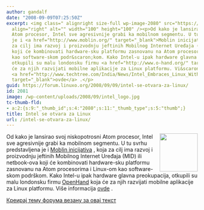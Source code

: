 ```yaml
---
author: gandalf
date: "2008-09-09T07:25:50Z"
excerpt: <img class=" alignright size-full wp-image-2080" src="https://linuxo.org/wp-content/uploads/2008/09/intel_logo.jpg"
  align="right" alt="" width="100" height="100" /><p>Od kako je lansirao svoj niskopotrosni
  Atom procesor, Intel sve agresivnije grabi ka mobilnom segmentu. U tu svrhu predstavljena
  je i <a href="http://www.moblin.org/" target="_blank">Moblin inicijativa</a> , koja
  za cilj ima razvoj i proizvodnju jeftinih Mobilnog Internet Uređaja (MID) ili netbook-ova
  koji će kombinovati hardware-sku platformu zasnovanu na Atom procesorima i Linux-om
  kao software-skom podr&scaron;kom. Kako Intel-u ipak hardware glavna preokupacija,
  otkupili su malu londonsku firmu <a href="http://www.o-hand.org/" target="_blank">OpenHand</a>  koja
  će za njih razvijati mobilne aplikacije za Linux platformu. Vi&scaron;e informacija
  <a href="http://www.techtree.com/India/News/Intel_Embraces_Linux_With_OpenedHand/551-92770-580.html"
  target="_blank">ovde</a> .</p>
guid: https://forum.linuxo.org/2008/09/09/intel-se-otvara-za-linux/
id: 2081
image: /wp-content/uploads/2008/09/intel_logo.jpg
tc-thumb-fld:
- a:2:{s:9:"_thumb_id";s:4:"2080";s:11:"_thumb_type";s:5:"thumb";}
title: Intel se otvara za Linux
url: /intel-se-otvara-za-linux/
---
```

<img class=" alignright size-full wp-image-2080" src="https://linuxo.org/wp-content/uploads/2008/09/intel_logo.jpg" align="right" alt="" width="100" height="100" />

Od kako je lansirao svoj niskopotrosni Atom procesor, Intel sve agresivnije grabi ka mobilnom segmentu. U tu svrhu predstavljena je i <a href="http://www.moblin.org/" target="_blank">Moblin inicijativa</a> , koja za cilj ima razvoj i proizvodnju jeftinih Mobilnog Internet Uređaja (MID) ili netbook-ova koji će kombinovati hardware-sku platformu zasnovanu na Atom procesorima i Linux-om kao software-skom podr&scaron;kom. Kako Intel-u ipak hardware glavna preokupacija, otkupili su malu londonsku firmu <a href="http://www.o-hand.org/" target="_blank">OpenHand</a> koja će za njih razvijati mobilne aplikacije za Linux platformu. Vi&scaron;e informacija <a href="http://www.techtree.com/India/News/Intel_Embraces_Linux_With_OpenedHand/551-92770-580.html" target="_blank">ovde</a> .

<!--break-->

[Креирај тему форума везану за овај текст](https://linuxo.org/nova-tema-na-forumu/?se_pid=2081)